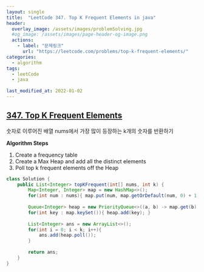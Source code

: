 ```yaml
---
layout: single
title:  "LeetCode 347. Top K Frequent Elements in java"
header:
  overlay_image: /assets/images/problemSolving.jpg
  #og_image: /assets/images/page-header-og-image.png
  actions:
    - label: "문제링크"
      url: "https://leetcode.com/problems/top-k-frequent-elements/"
categories:
  - algorithm
tags:
  - leetCode
  - java
  
last_modified_at: 2022-01-02
---
```

## **[347. Top K Frequent Elements](https://leetcode.com/problems/top-k-frequent-elements/)**

숫자로 이루어진 배열 nums에서 가장 많이 등장하는 k개의 숫자를 반환하기

**Algorithm Steps**

1. Create a frequency table
2. Create a Max Heap and add all the distinct elements
3. Poll top k frequent elements off the Heap


```java
class Solution {
    public List<Integer> topKFrequent(int[] nums, int k) {
        Map<Integer, Integer> map = new HashMap<>();
        for(int num : nums){ map.put(num, map.getOrDefault(num, 0) + 1); }
        
        Queue<Integer> heap = new PriorityQueue<>((a, b) -> map.get(b) - map.get(a));
        for(int key : map.keySet()){ heap.add(key); }
        
        List<Integer> ans = new ArrayList<>();
        for(int i = 0; i < k; i++){
            ans.add(heap.poll());
        }
        
        return ans;
    }
}
```

